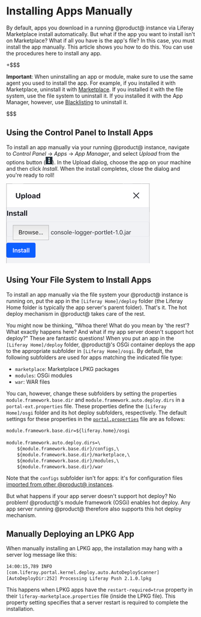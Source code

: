 # Installing Apps Manually

By default, apps you download in a running @product@ instance via Liferay 
Marketplace install automatically. But what if the app you want to install isn't 
on Marketplace? What if all you have is the app's file? In this case, you must 
install the app manually. This article shows you how to do this. You can use the 
procedures here to install any app. 

+$$$

**Important**: When uninstalling an app or module, make sure to use the same 
agent you used to install the app. For example, if you installed it with 
Marketplace, uninstall it with
[Marketplace](/discover/portal/-/knowledge_base/7-1/using-the-liferay-marketplace).
If you installed it with the file system, use the file system to uninstall it.
If you installed it with the App Manager, however, use 
[Blacklisting](/discover/portal/-/knowledge_base/7-1/blacklisting-osgi-modules)
to uninstall it. 

$$$

## Using the Control Panel to Install Apps [](id=using-the-control-panel-to-install-apps)

To install an app manually via your running @product@ instance, navigate to 
*Control Panel* &rarr; *Apps* &rarr; *App Manager*, and select *Upload* from the 
options button 
(![Options](../../images/icon-options.png)). In the Upload dialog, choose the 
app on your machine and then click *Install*. When the install completes, close 
the dialog and you're ready to roll! 

![Figure 1: Installing an app via the Upload dialog in the App Manager is very simple.](../../images/app-manager-plugin-upload.png)

## Using Your File System to Install Apps [](id=using-your-file-system-to-install-apps)

To install an app manually via the file system your @product@ instance is 
running on, put the app in the `[Liferay Home]/deploy` folder (the Liferay Home 
folder is typically the app server's parent folder). That's it. The hot deploy 
mechanism in @product@ takes care of the rest. 

You might now be thinking, "Whoa there! What do you mean by 'the rest'? What 
exactly happens here? And what if my app server doesn't support hot deploy?" 
These are fantastic questions! When you put an app in the 
`[Liferay Home]/deploy` folder, @product@'s OSGi container deploys the app to 
the appropriate subfolder in `[Liferay Home]/osgi`. By default, the following 
subfolders are used for apps matching the indicated file type: 

-   `marketplace`: Marketplace LPKG packages
-   `modules`: OSGi modules
-   `war`: WAR files

You can, however, change these subfolders by setting the properties 
`module.framework.base.dir` and `module.framework.auto.deploy.dirs` in a 
`portal-ext.properties` file. These properties define the `[Liferay Home]/osgi` 
folder and its hot deploy subfolders, respectively. The default settings for 
these properties in the 
[`portal.properties`](@platform-ref@/7.1-latest/propertiesdoc/portal.properties.html) 
file are as follows: 

    module.framework.base.dir=${liferay.home}/osgi

    module.framework.auto.deploy.dirs=\
        ${module.framework.base.dir}/configs,\
        ${module.framework.base.dir}/marketplace,\
        ${module.framework.base.dir}/modules,\
        ${module.framework.base.dir}/war

Note that the `configs` subfolder isn't for apps: it's for configuration files 
[imported from other @product@ instances](/discover/portal/-/knowledge_base/7-1/system-settings#exporting-and-importing-configurations). 

But what happens if your app server doesn't support hot deploy? No problem! 
@product@'s module framework (OSGi) enables hot deploy. Any app server running 
@product@ therefore also supports this hot deploy mechanism. 

## Manually Deploying an LPKG App [](id=manually-deploying-an-lpkg-app)

When manually installing an LPKG app, the installation may hang with a server 
log message like this: 

    14:00:15,789 INFO  [com.liferay.portal.kernel.deploy.auto.AutoDeployScanner][AutoDeployDir:252] Processing Liferay Push 2.1.0.lpkg

This happens when LPKG apps have the `restart-required=true` property in their 
`liferay-marketplace.properties` file (inside the LPKG file). This property 
setting specifies that a server restart is required to complete the 
installation. 
